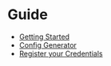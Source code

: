 # Guide

- [Getting Started](gettingStarted.md)
- [Config Generator](configGenerator.md)
- [Register your Credentials](registerToken.md)
